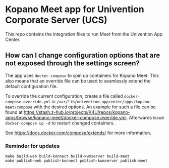 # Kopano Meet app for Univention Corporate Server (UCS)

This repo contains the integration files to run Meet from the Univention App Center.

## How can I change configuration options that are not exposed through the settings screen?

The app uses `docker-compose` to spin up containers for Kopano Meet. This also means that an override file can be used to seamlessly extend the default configuration file.

To override the current configuration, create a file called `docker-compose.override.yml` in `/var/lib/univention-appcenter/apps/kopano-meet/compose` with the desired options. An example for such a file can be found at https://stash.z-hub.io/projects/K4U/repos/kopano-apps/browse/kopano-meet/docker-compose.override.yml. Afterwards issue `docker-compose up -d` to restart changed containers.

See https://docs.docker.com/compose/extends/ for more information.


### Reminder for updates

```
make build-web build-konnect build-kwmserver build-meet
make publish-web publish-konnect publish-kwmserver publish-meet
```
